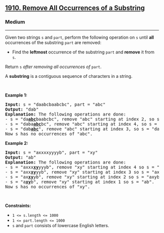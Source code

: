 <h2>
    <a href="https://leetcode.com/problems/remove-all-occurrences-of-a-substring">
        1910. Remove All Occurrences of a Substring
    </a>
</h2>

<h3>Medium</h3>
<hr>
<p>Given two strings <code>s</code> and <code>part</code>, perform the following operation on <code>s</code> until <strong>all</strong> occurrences of the substring <code>part</code> are removed:
</p>
<ul>
	<li>Find the <strong>leftmost</strong> occurrence of the substring <code>part</code> and <strong>remove</strong> it from <code>s</code>.</li>
</ul>
<p>Return <code>s</code> <em>after removing all occurrences of</em> <code>part</code>.</p>
<p>A <strong>substring</strong> is a contiguous sequence of characters in a string.</p>

<p>&nbsp;</p>
<p><strong class="example">Example 1:</strong></p>

<pre>
<strong>Input:</strong> s = "daabcbaabcbc", part = "abc"
<strong>Output:</strong> "dab"
<strong>Explanation:</strong> The following operations are done:
- s = "da<strong><u>abc</u></strong>baabcbc", remove "abc" starting at index 2, so s = "dabaabcbc".
- s = "daba<strong><u>abc</u></strong>bc", remove "abc" starting at index 4, so s = "dababc".
- s = "dab<strong><u>abc</u></strong>", remove "abc" starting at index 3, so s = "dab".
Now s has no occurrences of "abc".
</pre>

<p><strong class="example">Example 2:</strong></p>

<pre>
<strong>Input:</strong> s = "axxxxyyyyb", part = "xy"
<strong>Output:</strong> "ab"
<strong>Explanation:</strong> The following operations are done:
- s = "axxx<strong><u>xy</u></strong>yyyb", remove "xy" starting at index 4 so s = "axxxyyyb".
- s = "axx<strong><u>xy</u></strong>yyb", remove "xy" starting at index 3 so s = "axxyyb".
- s = "ax<strong><u>xy</u></strong>yb", remove "xy" starting at index 2 so s = "axyb".
- s = "a<strong><u>xy</u></strong>b", remove "xy" starting at index 1 so s = "ab".
Now s has no occurrences of "xy".
</pre>

<p>&nbsp;</p>
<p><strong>Constraints:</strong></p>
<ul>
	<li><code>1 <= s.length <= 1000</code></li>
	<li><code>1 <= part.length <= 1000</code></li>
	<li><code>s​​​​​</code>​ and <code>part​​​​​</code> consists of lowercase English letters.</li>
</ul>
